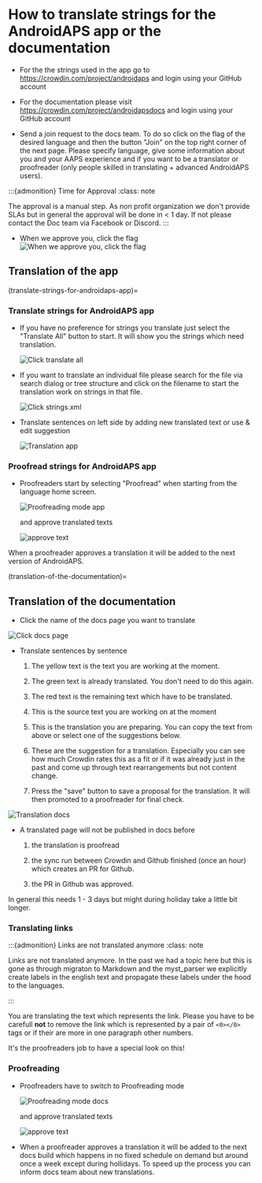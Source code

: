 # How to translate strings for the AndroidAPS app or the documentation

* For the the strings used in the app go to <https://crowdin.com/project/androidaps> and login using your GitHub account
* For the documentation please visit <https://crowdin.com/project/androidapsdocs> and login using your GitHub account

* Send a join request to the docs team. To do so click on the flag of the desired language and then the button "Join" on the top right corner of the next page. Please specify language, give some information about you and your AAPS experience and if you want to be a translator or proofreader (only people skilled in translating + advanced AndroidAPS users).

:::{admonition} Time for Approval :class: note

The approval is a manual step. As non profit organization we don't provide SLAs but in general the approval will be done in < 1 day. If not please contact the Doc team via Facebook or Discord. :::

* When we approve you, click the flag ![When we approve you, click the flag](./images/translation_flags.png)

## Translation of the app

(translate-strings-for-androidaps-app)=

### Translate strings for AndroidAPS app

* If you have no preference for strings you translate just select the "Translate All" button to start. It will show you the strings which need translation.
    
    ![Click translate all](./images/translations-click-translate-all.png)

* If you want to translate an individual file please search for the file via search dialog or tree structure and click on the filename to start the translation work on strings in that file.
    
    ![Click strings.xml](./images/translations-click-strings.png)

* Translate sentences on left side by adding new translated text or use & edit suggestion
    
    ![Translation app](./images/translations-translate.png)

### Proofread strings for AndroidAPS app

* Proofreaders start by selecting "Proofread" when starting from the language home screen.
    
    ![Proofreading mode app](./images/translations-proofreading-mode.png)
    
    and approve translated texts
    
    ![approve text](./images/translations-proofreading.png)

When a proofreader approves a translation it will be added to the next version of AndroidAPS.

(translation-of-the-documentation)=

## Translation of the documentation

* Click the name of the docs page you want to translate

![Click docs page](./images/translation_WikiPage.png)

* Translate sentences by sentence
    
    1. The yellow text is the text you are working at the moment.
    
    2. The green text is already translated. You don't need to do this again.
    
    3. The red text is the remaining text which have to be translated.
    
    4. This is the source text you are working on at the moment
    
    5. This is the translation you are preparing. You can copy the text from above or select one of the suggestions below.
    
    6. These are the suggestion for a translation. Especially you can see how much Crowdin rates this as a fit or if it was already just in the past and come up through text rearrangements but not content change.
    
    7. Press the "save" button to save a proposal for the translation. It will then promoted to a proofreader for final check.

![Translation docs](./images/translation_WikiTranslate.png)

* A translated page will not be published in docs before
    
    1. the translation is proofread
    
    2. the sync run between Crowdin and Github finished (once an hour) which creates an PR for Github.
    
    3. the PR in Github was approved.

In general this needs 1 - 3 days but might during holiday take a little bit longer.

### Translating links

:::{admonition} Links are not translated anymore :class: note

Links are not translated anymore. In the past we had a topic here but this is gone as through migraton to Markdown and the myst_parser we explicitly create labels in the english text and propagate these labels under the hood to the languages.

:::

You are translating the text which represents the link. Please you have to be carefull **not** to remove the link which is represented by a pair of `<0></0>` tags or if their are more in one paragraph other numbers.

It's the proofreaders job to have a special look on this!

### Proofreading

* Proofreaders have to switch to Proofreading mode
    
    ![Proofreading mode docs](./images/translation_WikiProofreadingmode.png)
    
    and approve translated texts
    
    ![approve text](./images/translations-proofreading.png)

* When a proofreader approves a translation it will be added to the next docs build which happens in no fixed schedule on demand but around once a week except during hollidays. To speed up the process you can inform docs team about new translations.